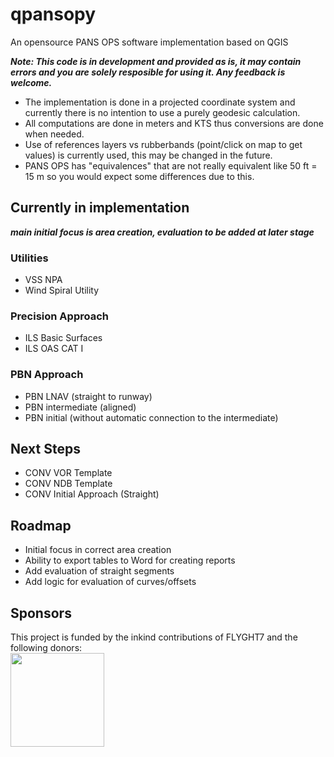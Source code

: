 # qpansopy
An opensource PANS OPS software implementation based on QGIS

***Note: This code is in development and provided as is, it may contain errors and you are solely resposible for using it. Any feedback is welcome.***

* The implementation is done in a projected coordinate system and currently there is no intention to use a purely geodesic calculation.  
* All computations are done in meters and KTS thus conversions are done when needed.
* Use of references layers vs rubberbands (point/click on map to get values) is currently used, this may be changed in the future.
* PANS OPS has "equivalences" that are not really equivalent like 50 ft = 15 m so you would expect some differences due to this.

## Currently in implementation
***main initial focus is area creation, evaluation to be added at later stage***

### Utilities 
- VSS NPA
- Wind Spiral Utility
### Precision Approach
- ILS Basic Surfaces
- ILS OAS CAT I
### PBN Approach
- PBN LNAV (straight to runway)
- PBN intermediate (aligned)
- PBN initial (without automatic connection to the intermediate)

## Next Steps 
- CONV VOR Template
- CONV NDB Template
- CONV Initial Approach (Straight)

## Roadmap
- Initial focus in correct area creation
- Ability to export tables to Word for creating reports
- Add evaluation of straight segments
- Add logic for evaluation of curves/offsets

## Sponsors
This project is funded by the inkind contributions of FLYGHT7 and the following donors:  
<img src="https://github.com/user-attachments/assets/91fcad9c-cc35-48c0-b333-a2fb7f39bd10" width="150" height="150">

